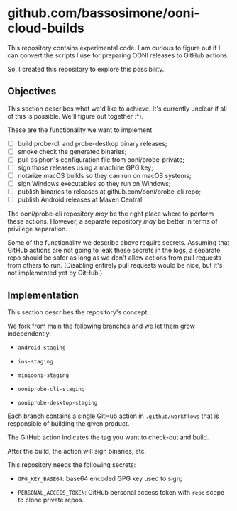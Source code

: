 # github.com/bassosimone/ooni-cloud-builds

This repository contains experimental code. I am curious to figure out if I can
convert the scripts I use for preparing OONI releases to GitHub actions.

So, I created this repository to explore this possibility.

## Objectives

This section describes what we'd like to achieve. It's currently unclear if
all of this is possible. We'll figure out together :^).

These are the functionality we want to implement

- [ ] build probe-cli and probe-destkop binary releases;
- [ ] smoke check the generated binaries;
- [ ] pull psiphon's configuration file from ooni/probe-private;
- [ ] sign those releases using a machine GPG key;
- [ ] notarize macOS builds so they can run on macOS systems;
- [ ] sign Windows executables so they run on Windows;
- [ ] publish binaries to releases at github.com/ooni/probe-cli repo;
- [ ] publish Android releases at Maven Central.

The ooni/probe-cli repository _may_ be the right place where to
perform these actions. However, a separate repository _may_ be
better in terms of privilege separation.

Some of the functionality we describe above require secrets. Assuming
that GitHub actions are not going to leak these secrets in the logs,
a separate repo should be safer as long as we don't allow actions from
pull requests from others to run. (Disabling entirely pull requests
would be nice, but it's not implemented yet by GitHub.)

## Implementation

This section describes the repository's concept.

We fork from main the following branches and we let them grow independently:

- `android-staging`

- `ios-staging`

- `miniooni-staging`

- `ooniprobe-cli-staging`

- `ooniprobe-desktop-staging`

Each branch contains a single GitHub action in `.github/workflows` that
is responsible of building the given product.

The GitHub action indicates the tag you want to check-out and build.

After the build, the action will sign binaries, etc.

This repository needs the following secrets:

- `GPG_KEY_BASE64`: base64 encoded GPG key used to sign;

- `PERSONAL_ACCESS_TOKEN`: GitHub personal access token
with `repo` scope to clone private repos.

